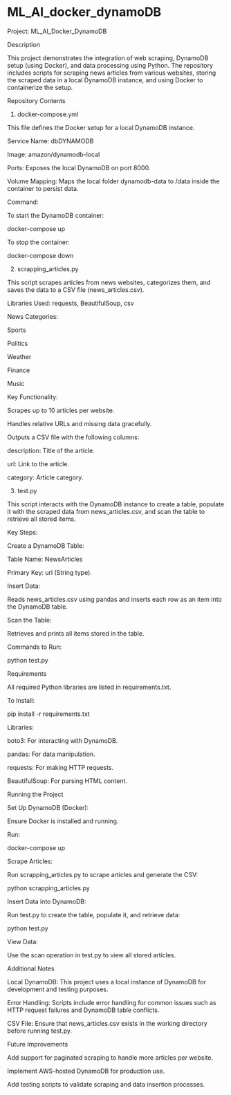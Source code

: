 # ML_AI_docker_dynamoDB
Project: ML_AI_Docker_DynamoDB

Description

This project demonstrates the integration of web scraping, DynamoDB setup (using Docker), and data processing using Python. The repository includes scripts for scraping news articles from various websites, storing the scraped data in a local DynamoDB instance, and using Docker to containerize the setup.

Repository Contents

1. docker-compose.yml

This file defines the Docker setup for a local DynamoDB instance.

Service Name: dbDYNAMODB

Image: amazon/dynamodb-local

Ports: Exposes the local DynamoDB on port 8000.

Volume Mapping: Maps the local folder dynamodb-data to /data inside the container to persist data.

Command:

To start the DynamoDB container:

docker-compose up

To stop the container:

docker-compose down

2. scrapping_articles.py

This script scrapes articles from news websites, categorizes them, and saves the data to a CSV file (news_articles.csv).

Libraries Used: requests, BeautifulSoup, csv

News Categories:

Sports

Politics

Weather

Finance

Music

Key Functionality:

Scrapes up to 10 articles per website.

Handles relative URLs and missing data gracefully.

Outputs a CSV file with the following columns:

description: Title of the article.

url: Link to the article.

category: Article category.

3. test.py

This script interacts with the DynamoDB instance to create a table, populate it with the scraped data from news_articles.csv, and scan the table to retrieve all stored items.

Key Steps:

Create a DynamoDB Table:

Table Name: NewsArticles

Primary Key: url (String type).

Insert Data:

Reads news_articles.csv using pandas and inserts each row as an item into the DynamoDB table.

Scan the Table:

Retrieves and prints all items stored in the table.

Commands to Run:

python test.py

Requirements

All required Python libraries are listed in requirements.txt.

To Install:

pip install -r requirements.txt

Libraries:

boto3: For interacting with DynamoDB.

pandas: For data manipulation.

requests: For making HTTP requests.

BeautifulSoup: For parsing HTML content.

Running the Project

Set Up DynamoDB (Docker):

Ensure Docker is installed and running.

Run:

docker-compose up

Scrape Articles:

Run scrapping_articles.py to scrape articles and generate the CSV:

python scrapping_articles.py

Insert Data into DynamoDB:

Run test.py to create the table, populate it, and retrieve data:

python test.py

View Data:

Use the scan operation in test.py to view all stored articles.

Additional Notes

Local DynamoDB: This project uses a local instance of DynamoDB for development and testing purposes.

Error Handling: Scripts include error handling for common issues such as HTTP request failures and DynamoDB table conflicts.

CSV File: Ensure that news_articles.csv exists in the working directory before running test.py.

Future Improvements

Add support for paginated scraping to handle more articles per website.

Implement AWS-hosted DynamoDB for production use.

Add testing scripts to validate scraping and data insertion processes.
